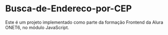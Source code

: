 # Busca-de-Endereco-por-CEP
Este é um projeto implementado como parte da formação Frontend da Alura ONET6, no módulo JavaScript.
